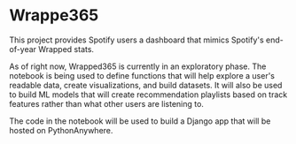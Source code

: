 # Wrappe365

This project provides Spotify users a dashboard that mimics Spotify's end-of-year Wrapped stats.

As of right now, Wrapped365 is currently in an exploratory phase. The notebook is being used to define functions that will help explore a user's readable data, create visualizations, and build datasets. It will also be used to build ML models that will create recommendation playlists based on track features rather than what other users are listening to.

The code in the notebook will be used to build a Django app that will be hosted on PythonAnywhere.